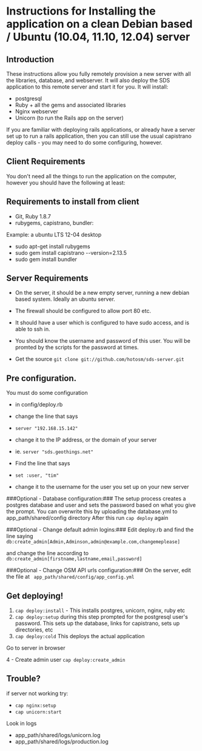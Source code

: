 
Instructions for Installing the application on a clean Debian based / Ubuntu (10.04, 11.10, 12.04) server
=============

Introduction
------------

These instructions allow you fully remotely provision a new server with all the libraries, database, and webserver. It will
also deploy the SDS application to this remote server and start it for you. It will install:

- postgresql
- Ruby + all the gems and associated libraries
- Nginx webserver
- Unicorn (to run the Rails app on the server)

If you are familiar with deploying rails applications, or already have a server set up to run a rails application,
then you can still use the usual capistrano deploy calls - you may need to do some configuring, however.

Client Requirements
-------------
You don't need all the things to run the application on the computer, however you should have the following at least:

Requirements to install from client
-------------
- Git, Ruby 1.8.7
- rubygems, capistrano, bundler:

Example: a ubuntu LTS 12-04 desktop
- sudo apt-get install rubygems
- sudo gem install capistrano --version=2.13.5
- sudo gem install bundler


Server Requirements
-------------

- On the server, it should be a new empty server, running a new debian based system. Ideally an ubuntu server.
- The firewall should be configured to allow port 80 etc.
- It should have a user which is configured to have sudo access, and is able to ssh in.
- You should know the username and password of this user. You will be promted by the scripts for the password at times.

- Get the source
` git clone git://github.com/hotosm/sds-server.git `

Pre configuration.
-------------

You must do some configuration

- in config/deploy.rb
- change the line that says
- ` server "192.168.15.142" `
- change it to the IP address, or the domain of your server
- ie. ` server "sds.geothings.net" `

- Find the line that says
- `set :user, "tim" `
- change it to the username for the user you set up on your new server

###Optional - Database configuration:###
The setup process creates a postgres database and user and sets the password based on what you give the prompt.
You can overwrite this by uploading the database.yml to app_path/shared/config directory
After this run ` cap deploy ` again

###Optional - Change default admin logins:###
Edit deploy.rb and find the line saying
` db:create_admin[Admin,Adminson,admin@example.com,changemeplease] `

and change the line according to ` db:create_admin[firstname,lastname,email,password] `

###Optional - Change OSM API urls configuration:###
On the server, edit the file at ` app_path/shared/config/app_config.yml`



Get deploying!
-------------

1.  `cap deploy:install` - This installs postgres, unicorn, nginx, ruby etc
2.  `cap deploy:setup`
    during this step prompted for the postgresql user's password. This sets up the database, links for capistrano, sets up directories, etc
3.  `cap deploy:cold`
    This deploys the actual application

Go to server in browser

4 - Create admin user
`cap deploy:create_admin`


Trouble?
-------------

if server not working try:

- `cap nginx:setup`
- `cap unicorn:start`

Look in logs

- app_path/shared/logs/unicorn.log
- app_path/shared/logs/production.log